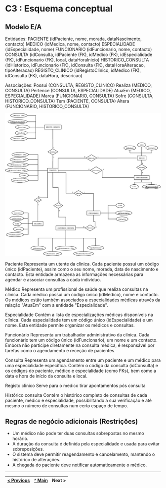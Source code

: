 # C3 : Esquema conceptual

## Modelo E/A
Entidades:
PACIENTE (idPaciente, nome, morada, dataNascimento, contacto)
MEDICO (idMedica, nome, contacto)
ESPECIALIDADE (idEspecialidade, nome)
FUNCIONARIO (idFuncionario, nome, contacto)
CONSULTA (idConsulta, idPaciente (FK), idMedico (FK), idEspecialidade (FK), idFuncionario (FK), local, dataHoraInicio)
HISTORICO_CONSULTA (idHistorico, idFuncionario (FK), idConsulta (FK), dataHoraAlteracao, tipoAlteracao)
REGISTO_CLINICO (idRegistoClinico, idMedico (FK), idConsulta (FK), dataHora, descricao)

Associações:
Possui (CONSULTA, REGISTO_CLINICO)
Realiza (MEDICO, CONSULTA)
Pertence (CONSULTA, ESPECIALIDADE)
AtuaEm (MEDICO, ESPECIALIDADE)
Marca (FUNCIONARIO, CONSULTA)
Sofre (CONSULTA, HISTORICO_CONSULTA)
Tem (PACIENTE, CONSULTA)
Altera (FUNCIONARIO, HISTORICO_CONSULTA)

![Modelo E/A](images/image02.png)   

Paciente
Representa um utente da clínica. Cada paciente possui um código único (idPaciente), assim como o seu nome, morada, data de nascimento e contacto. Esta entidade armazena as informações necessárias para agendar e associar consultas a cada indivíduo.

Médico
Representa um profissional de saúde que realiza consultas na clínica. Cada médico possui um código único (idMedico), nome e contacto. Os médicos estão também associados a especialidades médicas através da relação "AtuaEm" com a entidade "Especialidade".

Especialidade
Contém a lista de especializações médicas disponíveis na clínica. Cada especialidade tem um código único (idEspecialidade) e um nome. Esta entidade permite organizar os médicos e consultas.

Funcionário
Representa um trabalhador administrativo da clínica. Cada funcionário tem um código único (idFuncionario), um nome e um contacto. Embora não participe diretamente na consulta médica, é responsável por tarefas como o agendamento e receção de pacientes.

Consulta
Representa um agendamento entre um paciente e um médico para uma especialidade específica. Contém o código da consulta (idConsulta) e os códigos do paciente, médico e especialidade (como FKs), bem como a data e hora de início da consulta e local.

Registo clinico
Serve para o medico tirar apontamentos pós consulta

Histórico consulta
Contém o histórico completo de consultas de cada paciente, médico e especialidade, possibilitando a sua verificação e até mesmo o número de consultas num certo espaço de tempo.


## Regras de negócio adicionais (Restrições)
- Um médico não pode ter duas consultas sobrepostas no mesmo horário.
- A duração da consulta é definida pela especialidade e usada para evitar sobreposições.
- O sistema deve permitir reagendamento e cancelamento, mantendo o histórico de alterações.
- A chegada do paciente deve notificar automaticamente o médico.

---
[< Previous](rei02.md) | [^ Main](/../../) | Next >
:--- | :---: | ---: 
